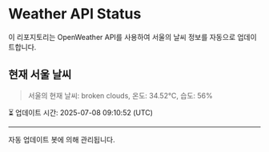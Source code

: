 
# Weather API Status

이 리포지토리는 OpenWeather API를 사용하여 서울의 날씨 정보를 자동으로 업데이트합니다.

## 현재 서울 날씨
> 서울의 현재 날씨: broken clouds, 온도: 34.52°C, 습도: 56%

⏳ 업데이트 시간: 2025-07-08 09:10:52 (UTC)

---
자동 업데이트 봇에 의해 관리됩니다.
